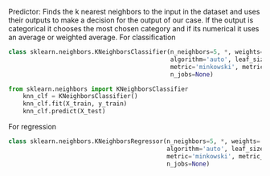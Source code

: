 Predictor: Finds the k nearest neighbors to the input in the dataset and uses their outputs to make a decision for the output of our case. If the output is categorical it chooses the most chosen category and if its numerical it uses an average or weighted average.
For classification
```python
class sklearn.neighbors.KNeighborsClassifier(n_neighbors=5, *, weights='uniform',
											 algorithm='auto', leaf_size=30, p=2,
											 metric='minkowski', metric_params=None,
											 n_jobs=None)
```
```python
from sklearn.neighbors import KNeighborsClassifier
	knn_clf = KNeighborsClassifier()
    knn_clf.fit(X_train, y_train)
    knn_clf.predict(X_test)
```
For regression
```python
class sklearn.neighbors.KNeighborsRegressor(n_neighbors=5, *, weights='uniform',
											algorithm='auto', leaf_size=30, p=2,
											metric='minkowski', metric_params=None,
											n_jobs=None)
```
